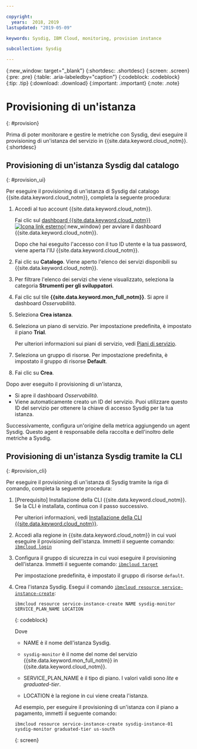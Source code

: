 ```yaml
---

copyright:
  years:  2018, 2019
lastupdated: "2019-05-09"

keywords: Sysdig, IBM Cloud, monitoring, provision instance

subcollection: Sysdig

---
```


{:new_window: target="_blank"}
{:shortdesc: .shortdesc}
{:screen: .screen}
{:pre: .pre}
{:table: .aria-labeledby="caption"}
{:codeblock: .codeblock}
{:tip: .tip}
{:download: .download}
{:important: .important}
{:note: .note}

# Provisioning di un'istanza
{: #provision}

Prima di poter monitorare e gestire le metriche con Sysdig, devi eseguire il provisioning di un'istanza del servizio in {{site.data.keyword.cloud_notm}}.
{:shortdesc}


## Provisioning di un'istanza Sysdig dal catalogo
{: #provision_ui}

Per eseguire il provisioning di un'istanza di Sysdig dal catalogo {{site.data.keyword.cloud_notm}}, completa la seguente procedura:

1. Accedi al tuo account {{site.data.keyword.cloud_notm}}.

    Fai clic sul [dashboard {{site.data.keyword.cloud_notm}} ![Icona link esterno](../../icons/launch-glyph.svg "Icona link esterno")](https://cloud.ibm.com/login){:new_window} per avviare il dashboard {{site.data.keyword.cloud_notm}}.

	Dopo che hai eseguito l'accesso con il tuo ID utente e la tua password, viene aperta l'IU {{site.data.keyword.cloud_notm}}.

2. Fai clic su **Catalogo**. Viene aperto l'elenco dei servizi disponibili su {{site.data.keyword.cloud_notm}}.

3. Per filtrare l'elenco dei servizi che viene visualizzato, seleziona la categoria **Strumenti per gli sviluppatori**.

4. Fai clic sul tile **{{site.data.keyword.mon_full_notm}}**. Si apre il dashboard *Osservabilità*.

5. Seleziona **Crea istanza**. 

6. Seleziona un piano di servizio. Per impostazione predefinita, è impostato il piano **Trial**.

    Per ulteriori informazioni sui piani di servizio, vedi [Piani di servizio](/docs/services/Monitoring-with-Sysdig?topic=Sysdig-pricing_plans#pricing_plans).

7. Seleziona un gruppo di risorse. Per impostazione predefinita, è impostato il gruppo di risorse **Default**.

8. Fai clic su **Crea**.

Dopo aver eseguito il provisioning di un'istanza, 

* Si apre il dashboard *Osservabilità*. 
* Viene automaticamente creato un ID del servizio. Puoi utilizzare questo ID del servizio per ottenere la chiave di accesso Sysdig per la tua istanza.

Successivamente, configura un'origine della metrica aggiungendo un agent Sysdig. Questo agent è responsabile della raccolta e dell'inoltro delle metriche a Sysdig. 



## Provisioning di un'istanza Sysdig tramite la CLI
{: #provision_cli}

Per eseguire il provisioning di un'istanza di Sysdig tramite la riga di comando, completa la seguente procedura:

1. [Prerequisito] Installazione della CLI {{site.data.keyword.cloud_notm}}. Se la CLI è installata, continua con il passo successivo.

   Per ulteriori informazioni, vedi [Installazione della CLI {{site.data.keyword.cloud_notm}}](/docs/cli?topic=cloud-cli-ibmcloud-cli#ibmcloud-cli).

2. Accedi alla regione in {{site.data.keyword.cloud_notm}} in cui vuoi eseguire il provisioning dell'istanza. Immetti il seguente comando: [`ibmcloud login`](/docs/cli/reference/ibmcloud/bx_cli.html#ibmcloud_login)

3. Configura il gruppo di sicurezza in cui vuoi eseguire il provisioning dell'istanza. Immetti il seguente comando: [`ibmcloud target`](/docs/cli/reference/ibmcloud/bx_cli.html#ibmcloud_target)

    Per impostazione predefinita, è impostato il gruppo di risorse `default`.

4. Crea l'istanza Sysdig. Esegui il comando [`ibmcloud resource service-instance-create`](/docs/cli/reference/ibmcloud/cli_resource_group.html#ibmcloud_resource_service_instance_create):

    ```
    ibmcloud resource service-instance-create NAME sysdig-monitor SERVICE_PLAN_NAME LOCATION
    ```
    {: codeblock}

    Dove

    * NAME è il nome dell'istanza Sysdig.
    
    * `sysdig-monitor` è il nome del nome del servizio {{site.data.keyword.mon_full_notm}} in {{site.data.keyword.cloud_notm}}.
    
    * SERVICE_PLAN_NAME è il tipo di piano. I valori validi sono *lite* e *graduated-tier*.
    
    * LOCATION è la regione in cui viene creata l'istanza.

    Ad esempio, per eseguire il provisioning di un'istanza con il piano a pagamento, immetti il seguente comando:

    ```
    ibmcloud resource service-instance-create sysdig-instance-01 sysdig-monitor graduated-tier us-south
    ```
    {: screen}

